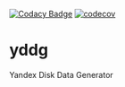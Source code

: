 [![Codacy Badge](https://app.codacy.com/project/badge/Grade/6c7dd9bc383a4b8cb6a6f67f5b2d6b6c)](https://www.codacy.com/gh/gofff/yddg/dashboard?utm_source=github.com&amp;utm_medium=referral&amp;utm_content=gofff/yddg&amp;utm_campaign=Badge_Grade) [![codecov](https://codecov.io/gh/gofff/yddg/branch/main/graph/badge.svg?token=J6KIPGBFZJ)](https://codecov.io/gh/gofff/yddg)
# yddg
Yandex Disk Data Generator
